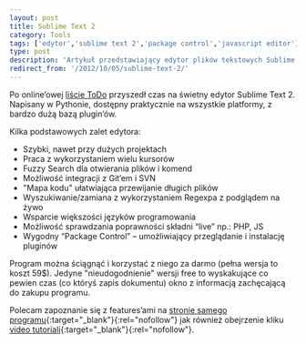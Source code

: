 ```yaml
---
layout: post
title: Sublime Text 2
category: Tools
tags: ['edytor','sublime text 2','package control','javascript editor']
type: post
description: 'Artykuł przedstawiający edytor plików tekstowych Sublime Text 2. Jego zalety i wady.'
redirect_from: '/2012/10/05/sublime-text-2/'
---
```

Po online’owej [liście ToDo](/2012/10/04/workflowy-make-lists-not-war/) przyszedł czas na świetny edytor Sublime Text 2. Napisany w Pythonie, dostępny praktycznie na wszystkie platformy, z bardzo dużą bazą plugin’ów.

Kilka podstawowych zalet edytora:

- Szybki, nawet przy dużych projektach
- Praca z wykorzystaniem wielu kursorów
- Fuzzy Search dla otwierania plików i komend
- Możliwość integracji z Git’em i SVN
- "Mapa kodu" ułatwiająca przewijanie długich plików
- Wyszukiwanie/zamiana z wykorzystaniem Regexpa z podglądem na żywo
- Wsparcie większości języków programowania
- Możliwość sprawdzania poprawności składni “live” np.: PHP, JS
- Wygodny “Package Control” – umożliwiający przeglądanie i instalację pluginów

Program można ściągnąć i korzystać z niego za darmo (pełna wersja to koszt 59$). Jedyne "nieudogodnienie" wersji free to wyskakujące co pewien czas (co któryś zapis dokumentu) okno z informacją zachęcającą do zakupu programu.

Polecam zapoznanie się z features’ami na [stronie samego programu](http://www.sublimetext.com/){:target="_blank"}{:rel="nofollow"} jak również obejrzenie kliku [video tutoriali](https://tutsplus.com/course/improve-workflow-in-sublime-text-2/){:target="_blank"}{:rel="nofollow"}.

